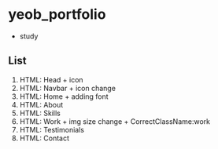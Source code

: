 # yeob_portfolio
- study

## List
1. HTML: Head + icon
2. HTML: Navbar + icon change
3. HTML: Home + adding font
4. HTML: About
5. HTML: Skills
6. HTML: Work + img size change + CorrectClassName:work
7. HTML: Testimonials
8. HTML: Contact
